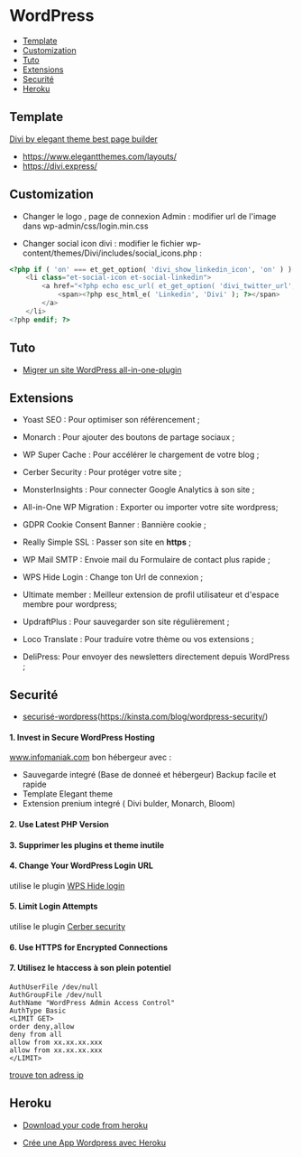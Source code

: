 # WordPress

- [Template](#template)
- [Customization](#customization)
- [Tuto](#tuto)
- [Extensions](#extensions)
- [Securité](#securité)
- [Heroku](#heroku)

## Template
[Divi by elegant theme best page builder](https://www.elegantthemes.com/)
- https://www.elegantthemes.com/layouts/
- https://divi.express/

## Customization
- Changer le logo , page de connexion Admin :
modifier url de l'image dans wp-admin/css/login.min.css

- Changer social icon divi :
modifier le fichier wp-content/themes/Divi/includes/social_icons.php :
```php
<?php if ( 'on' === et_get_option( 'divi_show_linkedin_icon', 'on' ) ) : ?>
	<li class="et-social-icon et-social-linkedin">
		<a href="<?php echo esc_url( et_get_option( 'divi_twitter_url', '#' ) ); ?>" class="icon">
			<span><?php esc_html_e( 'Linkedin', 'Divi' ); ?></span>
		</a>
	</li>
<?php endif; ?>
```

## Tuto
- [Migrer un site WordPress all-in-one-plugin](https://www.creaweb2b.com/migrer-site-wordpress-all-in-one-wp-migration/)

## Extensions
- Yoast SEO : Pour optimiser son référencement ;
- Monarch : Pour ajouter des boutons de partage sociaux ;
- WP Super Cache : Pour accélérer le chargement de votre blog ;
- Cerber Security : Pour protéger votre site ;
- MonsterInsights : Pour connecter Google Analytics à son site ;
- All-in-One WP Migration : Exporter ou importer votre site wordpress;
- GDPR Cookie Consent Banner : Bannière cookie ;
- Really Simple SSL : Passer son site en <strong>https</strong> ;
- WP Mail SMTP : Envoie mail du Formulaire de contact plus rapide ;
- WPS Hide Login : Change ton Url de connexion ;
- Ultimate member : Meilleur extension de profil utilisateur et d'espace membre pour wordpress;

- UpdraftPlus : Pour sauvegarder son site régulièrement ;
- Loco Translate : Pour traduire votre thème ou vos extensions ;
- DeliPress: Pour envoyer des newsletters directement depuis WordPress ;



## Securité
- [securisé-wordpress](https://www.hostinger.fr/tutoriels/securiser-wordpress/)(https://kinsta.com/blog/wordpress-security/)

#### 1. Invest in Secure WordPress Hosting
www.infomaniak.com bon hébergeur avec : 
- Sauvegarde integré (Base de donneé et hébergeur) Backup facile et rapide
- Template Elegant theme
- Extension prenium integré ( Divi bulder, Monarch, Bloom)
#### 2. Use Latest PHP Version
#### 3. Supprimer les plugins et theme inutile
#### 4. Change Your WordPress Login URL
utilise le plugin [WPS Hide login](https://wordpress.org/plugins/wps-hide-login/)
#### 5. Limit Login Attempts
utilise le plugin [Cerber security](https://wordpress.org/plugins/wp-cerber/)
#### 6. Use HTTPS for Encrypted Connections
#### 7. Utilisez le htaccess à son plein potentiel
```
AuthUserFile /dev/null
AuthGroupFile /dev/null
AuthName "WordPress Admin Access Control"
AuthType Basic
<LIMIT GET>
order deny,allow
deny from all
allow from xx.xx.xx.xxx
allow from xx.xx.xx.xxx
</LIMIT>
```
[trouve ton adress ip](https://www.whatismyip.com/) 


## Heroku
- [Download your code from heroku](https://help.heroku.com/FZDDCBLB/how-can-i-download-my-code-from-heroku)

- [Crée une App Wordpress avec Heroku](https://dashboard.heroku.com/new?button-url=http%3A%2F%2Ftechnomile.github.io%2Fwordpress%2Fsetup.html&template=https%3A%2F%2Fgithub.com%2Ftechnomile%2FHeroku-WordPress)


